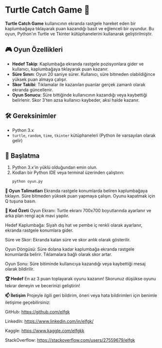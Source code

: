 
# Turtle Catch Game 🐢

**Turtle Catch Game** kullanıcının ekranda rastgele hareket eden bir kaplumbağaya tıklayarak puan kazandığı basit ve eğlenceli bir oyundur. Bu oyun, Python'ın Turtle ve Tkinter kütüphanelerini kullanarak geliştirilmiştir.

## 🎮 Oyun Özellikleri

- **Hedef Takip**: Kaplumbağa ekranda rastgele pozisyonlara gider ve kullanıcı, kaplumbağaya tıklayarak puan kazanır.
- **Süre Sınırı**: Oyun 20 saniye sürer. Kullanıcı, süre bitmeden olabildiğince yüksek puan almaya çalışır.
- **Skor Takibi**: Tıklamalar ile kazanılan puanlar gerçek zamanlı olarak ekranda güncellenir.
- **Oyun Sonucu**: Süre bittiğinde kullanıcının kazandığı veya kaybettiği belirlenir. Skor 3'ten azsa kullanıcı kaybeder, aksi halde kazanır.

## 🛠️ Gereksinimler

- Python 3.x
- `turtle`, `random`, `time`, `tkinter` kütüphaneleri (Python ile varsayılan olarak gelir)

## 🚀 Başlatma

1. Python 3.x'in yüklü olduğundan emin olun.
2. Kodları bir Python IDE veya terminal üzerinden çalıştırın:
   ```bash
   python oyun.py


**🎲 Oyun Talimatları**
Ekranda rastgele konumlarda beliren kaplumbağaya tıklayın.
Süre bitmeden yüksek puan yapmaya çalışın.
Oyunu kapatmak için Q tuşuna basın.


**📄 Kod Özeti**
Oyun Ekranı: Turtle ekranı 700x700 boyutlarında ayarlanır ve arka plan rengi açık mavi yapılır.

Hedef Kaplumbağa: Siyah dış hat ve pembe iç renkli olarak ayarlanır, ekranda rastgele konumlara gider.

Süre ve Skor: Ekranda kalan süre ve skor anlık olarak gösterilir.

Oyun Döngüsü: Süre dolana kadar kaplumbağa ekranda rastgele konumlarda belirir. Tıklamalara bağlı olarak skor artar.

Oyun Sonu: Süre bitiminde kullanıcıya kazandığı veya kaybettiği mesaj olarak bildirilir.

**🏆 Hedef**
En az 3 puan toplayarak oyunu kazanın! Skorunuz düşükse oyunu tekrar deneyin ve becerinizi geliştirin!



**📫 İletişim**
Projeyle ilgili geri bildirim, öneri veya hata bildirimleri için benimle iletişime geçebilirsiniz:

GitHub: https://github.com/elfgk

LinkedIn: https://www.linkedin.com/in/elfgk/

Kaggle: https://www.kaggle.com/elfgkk

StackOverflow: https://stackoverflow.com/users/27559679/elfgk

